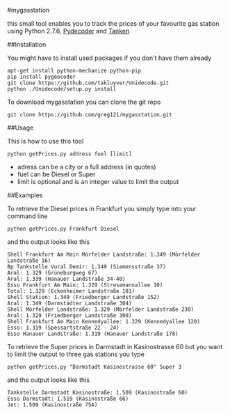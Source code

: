 #mygasstation

this small tool enables you to track the prices of your favourite gas station using Python 2.7.6, [Pydecoder](https://bitbucket.org/xster/pygeocoder/wiki/Home) and [Tanken](http://tanken.t-online.de/)

##Installation

You might have to install used packages if you don't have them already

    apt-get install python-mechanize python-pip
    pip install pygeocoder
    git clone https://github.com/takluyver/Unidecode.git
    python ./Unidecode/setup.py install
    

To download mygasstation you can clone the git repo 

    git clone https://github.com/greg121/mygasstation.git

    
##Usage

This is how to use this tool

    python getPrices.py address fuel [limit]
    
* adress can be a city or a full address (in quotes)
* fuel can be Diesel or Super
* limit is optional and is an integer value to limit the output

##Examples

To retrieve the Diesel prices in Frankfurt you simply type into your command line

    python getPrices.py Frankfurt Diesel
    
and the output looks like this

    Shell Frankfurt Am Main Mörfelder Landstraße: 1.349 (Mörfelder Landstraße 16)
    Bp Tankstelle Vural Demir: 1.349 (Siemensstraße 37)
    Aral: 1.329 (Grüneburgweg 67)
    Aral: 1.339 (Hanauer Landstraße 34-40)
    Esso Frankfurt Am Main: 1.329 (Stresemannallee 10)
    Total: 1.329 (Eckenheimer Landstraße 181)
    Shell Station: 1.349 (Friedberger Landstraße 152)
    Aral: 1.349 (Darmstädter Landstraße 304)
    Shell Mörfelder Landstraße: 1.329 (Mörfelder Landstraße 230)
    Aral: 1.329 (Friedberger Landstraße 300)
    Shell Frankfurt Am Main Kennedyallee: 1.329 (Kennedyallee 120)
    Esso: 1.319 (Spessartstraße 22 - 24)
    Esso Hanauer Landstraße: 1.319 (Hanauer Landstraße 178)

To retrieve the Super prices in Darmstadt in Kasinostrasse 60 but you want to limit the output to three gas stations you type

    python getPrices.py "Darmstadt Kasinostrasse 60" Super 3

and the output looks like this

    Tankstelle Darmstadt Kasinostraße: 1.509 (Kasinostraße 60)
    Esso Darmstadt: 1.519 (Kasinostraße 66)
    Jet: 1.509 (Kasinostraße 75A)
